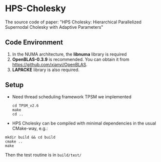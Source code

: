 # HPS-Cholesky

The source code of paper: "HPS Cholesky: Hierarchical Parallelized Supernodal Cholesky with Adaptive Parameters"

## Code Environment

1. In the NUMA architecture, the **libnuma** library is required
2. **OpenBLAS-0.3.9** is recommended. You can obtain it from https://github.com/xianyi/OpenBLAS. 
3. **LAPACKE** library is also required.

## Setup

- Need thread scheduling framework TPSM we implemented 

  ```
  cd TPSM_v2.6
  make
  cd ..
  ```

  

- HPS Cholesky can be compiled with minimal dependencies in the usual CMake-way, e.g.:


```
mkdir build && cd build
cmake ..
make
```
Then the test routine is in `build/test/`










